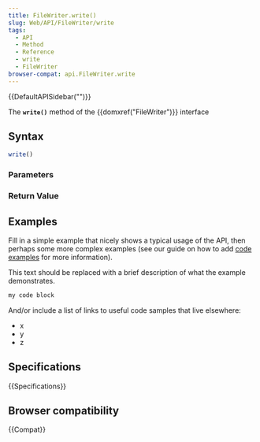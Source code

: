 ```yaml
---
title: FileWriter.write()
slug: Web/API/FileWriter/write
tags:
  - API
  - Method
  - Reference
  - write
  - FileWriter
browser-compat: api.FileWriter.write
---
```

{{DefaultAPISidebar("")}}

The **`write()`** method of the {{domxref("FileWriter")}} interface 

## Syntax

```js
write()
```

### Parameters



### Return Value



## Examples

Fill in a simple example that nicely shows a typical usage of the API, then perhaps some more complex examples (see our guide on how to add [code examples](/en-US/docs/MDN/Contribute/Structures/Code_examples) for more information).

This text should be replaced with a brief description of what the example demonstrates.

```js
my code block
```

And/or include a list of links to useful code samples that live elsewhere:

*   x
*   y
*   z

## Specifications

{{Specifications}}

## Browser compatibility

{{Compat}}

